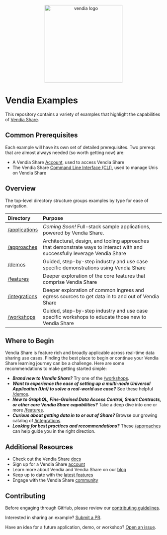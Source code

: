 <p align="center">
  <a href="https://vendia.net/">
    <img src="https://www.vendia.net/images/logo/black.svg" alt="vendia logo" width="250px">
  </a>
</p>

# Vendia Examples
This repository contains a variety of examples that highlight the capabilities of [Vendia Share](https://www.vendia.net/product).

## Common Prerequisites
Each example will have its own set of detailed prerequisites.  Two prereqs that are almost always needed (so worth getting now) are:

* A Vendia Share [Account](https://share.vendia.net/signup), used to access Vendia Share
* The Vendia Share [Command Line Interface (CLI)](https://vendia.net/docs/share/cli), used to manage Unis on Vendia Share

## Overview
The top-level directory structure groups examples by type for ease of navigation.

| Directory | Purpose |
|:---------|:--------|
| [/applications](applications/README.md) | _Coming Soon!_ Full-stack sample applications, powered by Vendia Share.
| [/approaches](approaches/README.md) | Architectural, design, and tooling approaches that demonstrate  ways to interact with and successfully leverage Vendia Share
| [/demos](demos/README.md) | Guided, step-by-step industry and use case specific demonstrations using Vendia Share  
| [/features](features/README.md) | Deeper exploration of the core features that comprise Vendia Share
| [/integrations](integrations/README.md) | Deeper exploration of common ingress and egress sources to get data in to and out of Vendia Share
| [/workshops](workshops/README.md) | Guided, step-by-step industry and use case specific workshops to educate those new to Vendia Share

## Where to Begin
Vendia Share is feature rich and broadly applicable across real-time data sharing use cases.  Finding the best place to begin or continue your Vendia Share learning journey can be a challenge.  Here are some recommendations to make getting started simple:

* _**Brand new to Vendia Share?**_  Try one of the [/workshops](workshops/README.md).
* _**Want to experience the ease of setting up a multi-node Universal Application (Uni) to solve a real-world use case?**_  See these helpful [/demos](demos/README.md). 
* _**New to GraphQL, Fine-Grained Data Access Control, Smart Contracts, or other core Vendia Share capabilities?**_  Take a deep dive into one or more [/features](features/README.md).   
* _**Curious about getting data in to or out of Share?**_  Browse our growing catalog of [/integrations](integrations/README.md).
* _**Looking for best practices and recommendations?**_  These [/approaches](approaches/README.md) can help guide you in the right direction. 

## Additional Resources
* Check out the Vendia Share [docs](https://vendia.net/docs)
* Sign up for a Vendia Share [account](https://share.vendia.net/)
* Learn more about Vendia and Vendia Share on our [blog](https://vendia.net/blog)
* Keep up to date with the [latest features](https://vendia.net/releases)
* Engage with the Vendia Share [community](https://community.vendia.net/)

## Contributing
Before engaging through GitHub, please review our [contributing guidelines](CONTRIBUTING.md).

Interested in sharing an example?  [Submit a PR](https://github.com/vendia/examples/pulls).

Have an idea for a future application, demo, or workshop?  [Open an issue](https://github.com/vendia/examples/issues).
